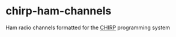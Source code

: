 # chirp-ham-channels
Ham radio channels formatted for the [CHIRP](https://chirp.danplanet.com/projects/chirp) programming system

